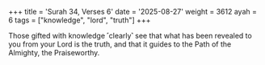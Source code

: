 +++
title = 'Surah 34, Verses 6'
date = '2025-08-27'
weight = 3612
ayah = 6
tags = ["knowledge", "lord", "truth"]
+++

Those gifted with knowledge ˹clearly˺ see that what has been revealed to you from your Lord is the truth, and that it guides to the Path of the Almighty, the Praiseworthy.